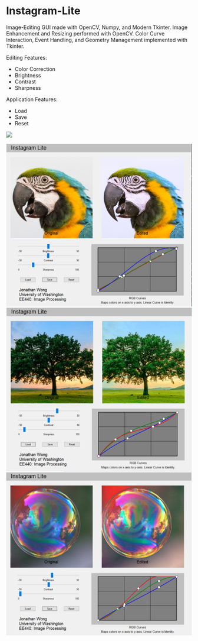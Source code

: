 # Instagram-Lite

Image-Editing GUI made with OpenCV, Numpy, and Modern Tkinter.
Image Enhancement and Resizing performed with OpenCV.
Color Curve Interaction, Event Handling, and Geometry Management implemented with Tkinter.

Editing Features:
 - Color Correction
 - Brightness 
 - Contrast 
 - Sharpness 

Application Features:
 - Load
 - Save 
 - Reset

![](instagram-lite-demo-2.gif)

![](parrot-demo.PNG)
![](tree-demo.PNG)
![](bubble-demo.PNG)
